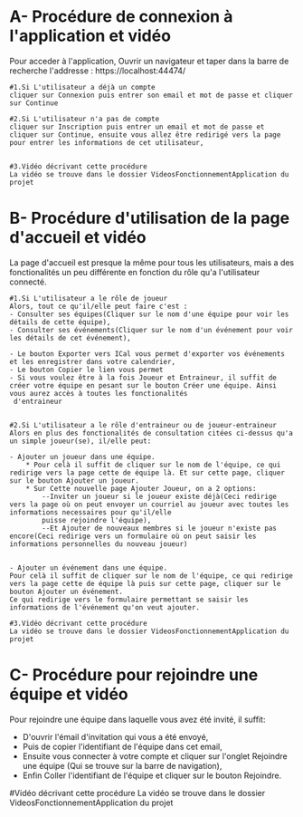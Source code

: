 # A- Procédure de connexion à l'application et vidéo
Pour acceder à l'application, Ouvrir un navigateur et taper dans la barre de recherche l'addresse : https://localhost:44474/

	#1.Si L'utilisateur a déjà un compte
	cliquer sur Connexion puis entrer son email et mot de passe et cliquer sur Continue
	
	#2.Si L'utilisateur n'a pas de compte
	cliquer sur Inscription puis entrer un email et mot de passe et cliquer sur Continue, ensuite vous allez être redirigé vers la page pour entrer les informations de cet utilisateur,
	
	
	#3.Vidéo décrivant cette procédure
	La vidéo se trouve dans le dossier VideosFonctionnementApplication du projet
	

# B- Procédure d'utilisation de la page d'accueil et vidéo
La page d'accueil est presque la même pour tous les utilisateurs, mais a des fonctionalités un peu différente en fonction du rôle qu'a l'utilisateur connecté.

	#1.Si L'utilisateur a le rôle de joueur
	Alors, tout ce qu'il/elle peut faire c'est : 
	- Consulter ses équipes(Cliquer sur le nom d'une équipe pour voir les détails de cette équipe), 
	- Consulter ses événements(Cliquer sur le nom d'un événement pour voir les détails de cet événement), 
	
	- Le bouton Exporter vers ICal vous permet d'exporter vos événements et les enregistrer dans votre calendrier,
	- Le bouton Copier le lien vous permet
	- Si vous voulez être à la fois Joueur et Entraineur, il suffit de créer votre équipe en pesant sur le bouton Créer une équipe. Ainsi vous aurez accès à toutes les fonctionalités
	 d'entraineur
	
	
	#2.Si L'utilisateur a le rôle d'entraineur ou de joueur-entraineur
	Alors en plus des fonctionalités de consultation citées ci-dessus qu'a un simple joueur(se), il/elle peut:  
	
	- Ajouter un joueur dans une équipe.
		* Pour celà il suffit de cliquer sur le nom de l'équipe, ce qui redirige vers la page cette de équipe là. Et sur cette page, cliquer sur le bouton Ajouter un joueur.
		* Sur Cette nouvelle page Ajouter Joueur, on a 2 options:
			--Inviter un joueur si le joueur existe déjà(Ceci redirige vers la page où on peut envoyer un courriel au joueur avec toutes les informations necessaires pour qu'il/elle
			puisse rejoindre l'équipe),
			--Et Ajouter de nouveaux membres si le joueur n'existe pas encore(Ceci redirige vers un formulaire où on peut saisir les informations personnelles du nouveau joueur)

	
	- Ajouter un événement dans une équipe.
	Pour celà il suffit de cliquer sur le nom de l'équipe, ce qui redirige vers la page cette de équipe là puis sur cette page, cliquer sur le bouton Ajouter un événement.
	Ce qui redirige vers le formulaire permettant se saisir les informations de l'événement qu'on veut ajouter.
	
	#3.Vidéo décrivant cette procédure
	La vidéo se trouve dans le dossier VideosFonctionnementApplication du projet
	 
	 
# C- Procédure pour rejoindre une équipe et vidéo
Pour rejoindre une équipe dans laquelle vous avez été invité, il suffit: 

- D'ouvrir l'émail d'invitation qui vous a été envoyé, 
- Puis de copier l'identifiant de l'équipe dans cet email,
- Ensuite vous connecter à votre compte et cliquer sur l'onglet Rejoindre une équipe (Qui se trouve sur la barre de navigation), 
- Enfin Coller l'identifiant de l'équipe et cliquer sur le bouton Rejoindre.

#Vidéo décrivant cette procédure
La vidéo se trouve dans le dossier VideosFonctionnementApplication du projet

	







 
 
 
 
 
 








